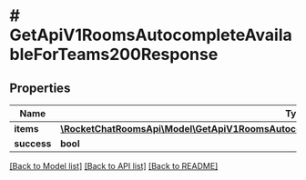 # # GetApiV1RoomsAutocompleteAvailableForTeams200Response

## Properties

Name | Type | Description | Notes
------------ | ------------- | ------------- | -------------
**items** | [**\RocketChatRoomsApi\Model\GetApiV1RoomsAutocompleteAvailableForTeams200ResponseItemsInner[]**](GetApiV1RoomsAutocompleteAvailableForTeams200ResponseItemsInner.md) |  | [optional]
**success** | **bool** |  | [optional]

[[Back to Model list]](../../README.md#models) [[Back to API list]](../../README.md#endpoints) [[Back to README]](../../README.md)
